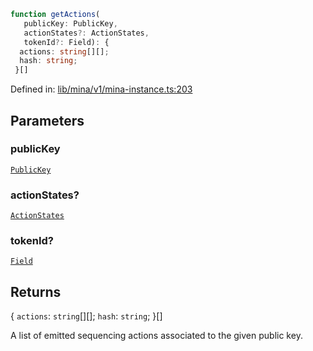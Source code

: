 ```ts
function getActions(
   publicKey: PublicKey, 
   actionStates?: ActionStates, 
   tokenId?: Field): {
  actions: string[][];
  hash: string;
 }[]
```

Defined in: [lib/mina/v1/mina-instance.ts:203](https://github.com/o1-labs/o1js/blob/89b7d1522af805d6d4c45a96d7a9cbc29a457aec/src/lib/mina/v1/mina-instance.ts#L203)

## Parameters

### publicKey

[`PublicKey`](../../../classes/PublicKey.md)

### actionStates?

[`ActionStates`](../type-aliases/ActionStates.md)

### tokenId?

[`Field`](../../../classes/Field.md)

## Returns

\{
  `actions`: `string`[][];
  `hash`: `string`;
 \}[]

A list of emitted sequencing actions associated to the given public key.
